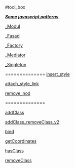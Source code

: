 #tool_box  


[***Some javascript patterns***](https://github.com/Bik-Top/tool_box/tree/paterns/tools)

[_Modul](https://github.com/Bik-Top/tool_box/blob/master/paterns/_Modul.js)

[_Fasad](https://github.com/Bik-Top/tool_box/blob/master/paterns/_Fasad.js)

[_Factory](https://github.com/Bik-Top/tool_box/blob/master/paterns/_Factory.js)

[_Mediator](https://github.com/Bik-Top/tool_box/blob/master/paterns/_Mediator.js)

[ _Singleton](https://github.com/Bik-Top/tool_box/blob/master/paterns/_Singleton.js)

==============
[ insert_style](https://github.com/Bik-Top/tool_box/blob/master/tools/insert_style.js)

[ attach_style_link](https://github.com/Bik-Top/tool_box/blob/master/tools/attach_style_link.js)

[ remove_nod](https://github.com/Bik-Top/tool_box/blob/master/tools/remove_nod.js)

==============
<!--[***my tool box for js***](https://github.com/Bik-Top/tool_box/tree/master/simple)-->

[ addClass](https://github.com/Bik-Top/tool_box/blob/master/simple/addClass.js)

[ addClass_removeClass_v2](https://github.com/Bik-Top/tool_box/blob/master/simple/addClass_removeClass_v2.js)

[bind](https://github.com/Bik-Top/tool_box/blob/master/simple/bind.js)

[ getCoordinates](https://github.com/Bik-Top/tool_box/blob/master/simple/getCoordinates.js)

[ hasClass](https://github.com/Bik-Top/tool_box/blob/master/simple/hasClass.js)

[ removeClass](https://github.com/Bik-Top/tool_box/blob/master/simple/removeClass.js)

<!--[ flatten_v2](https://github.com/Bik-Top/tool_box/blob/master/simple/flattenV2.js)


[removeClass](https://github.com/Bik-Top/tool_box/blob/master/simple/removeClass.js)

[removeClass_v2](https://github.com/Bik-Top/tool_box/blob/master/simple/removeClass_v2.js)

[toMatrix](https://github.com/Bik-Top/tool_box/blob/master/simple/toMatrix.js)

[toSearchString](https://github.com/Bik-Top/tool_box/blob/master/simple/toSearchString.js)

***[TOTAl_part_1](https://github.com/Bik-Top/tool_box/blob/master/simple/TOTAl_part_1.js)*** //
***[TOTAl_part_2](https://github.com/Bik-Top/tool_box/blob/master/simple/TOTAl_part_2.js)***
-->
